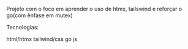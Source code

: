 Projeto com o foco em aprender o uso de htmx, tailswind e reforçar o go(com ênfase em mutex)

Tecnologias:

html/htmx
tailwind/css
go
js
